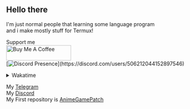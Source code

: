 ## Hello there

I'm just normal people that learning some language program\
and i make mostly stuff for Termux!

Support me\
<a href="https://www.buymeacoffee.com/ElashXander" target="_blank"><img src="https://cdn.buymeacoffee.com/buttons/default-orange.png" alt="Buy Me A Coffee" height="41" width="174"></a>\
[![Discord Presence](https://lanyard.cnrad.dev/api/506212044152897546?idleMessage=Maybe%20he%20doing%20make%20a%20Stuff!)](https://discord.com/users/506212044152897546)
<details markdown='1'><summary>Wakatime</summary>

[![wakatime](https://wakatime.com/badge/user/050faae8-59ef-491c-85ff-36cd6df277f6.svg)](https://wakatime.com/@050faae8-59ef-491c-85ff-36cd6df277f6)\
[![WakaTimeee](https://github-readme-stats.vercel.app/api/wakatime?username=ElaXan)](https://wakatime.com/@ElaXan)\
![Top Langs](https://github-readme-stats.vercel.app/api/top-langs/?username=ElaXan&theme=midnight-purple&show_icons=true&layout=compact)

</details>

My [Telegram](https://t.me/ElashXander)\
My [Discord](https://discordapp.com/users/506212044152897546)\
My First repository is [AnimeGamePatch](https://github.com/ElaXan/AnimeGamePatch)
